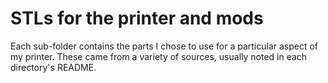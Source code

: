 # STLs for the printer and mods

Each sub-folder contains the parts I chose to use for a particular aspect of my printer. These came from a variety of sources, usually noted in each directory's README.
